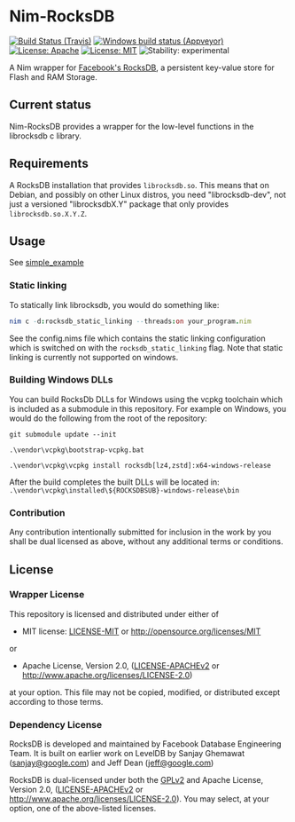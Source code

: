 # Nim-RocksDB

[![Build Status (Travis)](https://img.shields.io/travis/status-im/nim-rocksdb/master.svg?label=Linux%20/%20macOS "Linux/macOS build status (Travis)")](https://travis-ci.org/status-im/nim-rocksdb)
[![Windows build status (Appveyor)](https://img.shields.io/appveyor/ci/nimbus/nim-rocksdb/master.svg?label=Windows "Windows build status (Appveyor)")](https://ci.appveyor.com/project/nimbus/nim-rocksdb)
[![License: Apache](https://img.shields.io/badge/License-Apache%202.0-blue.svg)](https://opensource.org/licenses/Apache-2.0)
[![License: MIT](https://img.shields.io/badge/License-MIT-blue.svg)](https://opensource.org/licenses/MIT)
![Stability: experimental](https://img.shields.io/badge/stability-experimental-orange.svg)

A Nim wrapper for [Facebook's RocksDB](https://github.com/facebook/rocksdb), a persistent key-value store for Flash and RAM Storage.

## Current status

Nim-RocksDB provides a wrapper for the low-level functions in the librocksdb c library.

## Requirements

A RocksDB installation that provides `librocksdb.so`. This means that on Debian, and possibly on other Linux distros, you need "librocksdb-dev", not just a versioned "librocksdbX.Y" package that only provides `librocksdb.so.X.Y.Z`.

## Usage

See [simple_example](examples/simple_example.nim)

### Static linking

To statically link librocksdb, you would do something like:

```nim
nim c -d:rocksdb_static_linking --threads:on your_program.nim
```

See the config.nims file which contains the static linking configuration which is switched on with the `rocksdb_static_linking` flag. Note that static linking is currently not supported on windows.

### Building Windows DLLs

You can build RocksDb DLLs for Windows using the vcpkg toolchain which is included as a submodule in this repository. For example on Windows, you would do the following from the root of the repository:

```
git submodule update --init

.\vendor\vcpkg\bootstrap-vcpkg.bat

.\vendor\vcpkg\vcpkg install rocksdb[lz4,zstd]:x64-windows-release

```

After the build completes the built DLLs will be located in: `.\vendor\vcpkg\installed\${ROCKSDBSUB}-windows-release\bin`


### Contribution

Any contribution intentionally submitted for inclusion in the work by you shall be dual licensed as above, without any
additional terms or conditions.

## License

### Wrapper License

This repository is licensed and distributed under either of

* MIT license: [LICENSE-MIT](LICENSE-MIT) or http://opensource.org/licenses/MIT

or

* Apache License, Version 2.0, ([LICENSE-APACHEv2](LICENSE-APACHEv2) or http://www.apache.org/licenses/LICENSE-2.0)

at your option. This file may not be copied, modified, or distributed except according to those terms.

### Dependency License

RocksDB is developed and maintained by Facebook Database Engineering Team.
It is built on earlier work on LevelDB by Sanjay Ghemawat (sanjay@google.com)
and Jeff Dean (jeff@google.com)

RocksDB is dual-licensed under both the [GPLv2](https://github.com/facebook/rocksdb/blob/master/COPYING) and Apache License, Version 2.0, ([LICENSE-APACHEv2](LICENSE-APACHEv2) or http://www.apache.org/licenses/LICENSE-2.0).  You may select, at your option, one of the above-listed licenses.
